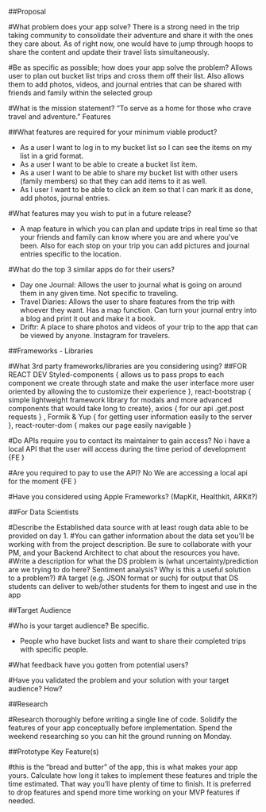 ##Proposal

#What problem does your app solve?
There is a strong need in the trip taking community to consolidate their adventure and share it with the ones they care about. As of right now, one would have to jump through hoops to share the content and update their travel lists simultaneously.

#Be as specific as possible; how does your app solve the problem?
Allows user to plan out bucket list trips and cross them off their list.  Also allows them to add photos, videos, and journal entries that can be shared with friends and family within the selected group

#What is the mission statement?
“To serve as a home for those who crave travel and adventure.”
Features

##What features are required for your minimum viable product?

* As a user I want to log in to my bucket list so I can see the items on my list in a grid format. 
* As a user I want to be able to create a bucket list item. 
* As a user I want to be able to share my bucket list with other users (family members) so that they can add items to it as well. 
* As I user I want to be able to click an item so that I can mark it as done, add photos, journal entries. 

#What features may you wish to put in a future release?

* A map feature in which you can plan and update trips in real time so that your friends and family can know where you are and where you’ve been.  Also for each stop on your trip you can add pictures and journal entries specific to the location.

#What do the top 3 similar apps do for their users?

* Day one Journal: Allows the user to journal what is going on around them in any given time. Not specific to traveling.
* Travel Diaries: Allows the user to share features from the trip with whoever they want. Has a map function. Can turn your journal entry into a blog and print it out and make it a book.
* Driftr: A place to share photos and videos of your trip to the app that can be viewed by anyone.  Instagram for travelers.

##Frameworks - Libraries

#What 3rd party frameworks/libraries are you considering using?
##FOR REACT DEV
Styled-components { allows us to pass props to each component we create through state and make the user interface more user oriented by allowing the to customize their experience }, 
react-bootstrap { simple lightweight framework library for modals and more advanced components that would take long to create}, 
axios { for our api .get.post requests } , 
Formik & Yup { for getting user information easily to the server }, 
react-router-dom { makes our page easily navigable }

#Do APIs require you to contact its maintainer to gain access?
No i have a local API that the user will access during the time period of development {FE } 

#Are you required to pay to use the API?
No We are accessing a local api for the moment {FE }

#Have you considered using Apple Frameworks? (MapKit, Healthkit, ARKit?)

##For Data Scientists

#Describe the Established data source with at least rough data able to be provided on day 1. 
#You can gather information about the data set you’ll be working with from the project description. Be sure to collaborate with your PM, and your Backend Architect to chat about the resources you have.
#Write a description for what the DS problem is (what uncertainty/prediction are we trying to do here? Sentiment analysis? Why is this a useful solution to a problem?)
#A target (e.g. JSON format or such) for output that DS students can deliver to web/other students for them to ingest and use in the app

##Target Audience

#Who is your target audience? Be specific.

* People who have bucket lists and want to share their completed trips with specific people.

#What feedback have you gotten from potential users?

#Have you validated the problem and your solution with your target audience? How?

##Research

#Research thoroughly before writing a single line of code. Solidify the features of your app conceptually before implementation. Spend the weekend researching so you can hit the ground running on Monday.

##Prototype Key Feature(s)

#this is the “bread and butter” of the app, this is what makes your app yours. Calculate how long it takes to implement these features and triple the time estimated. That way you’ll have plenty of time to finish. It is preferred to drop features and spend more time working on your MVP features if needed.

